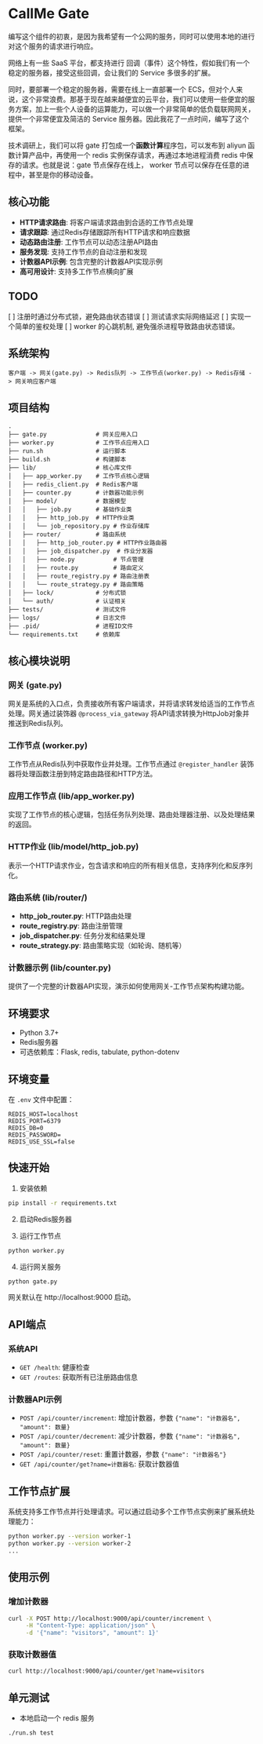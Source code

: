 # CallMe Gate 

编写这个组件的初衷，是因为我希望有一个公网的服务，同时可以使用本地的进行对这个服务的请求进行响应。

网络上有一些 SaaS 平台，都支持进行 回调（事件）这个特性，假如我们有一个稳定的服务器，接受这些回调，会让我们的 Service 多很多的扩展。

同时，要部署一个稳定的服务器，需要在线上一直部署一个 ECS，但对个人来说，这个非常浪费。那基于现在越来越便宜的云平台，我们可以使用一些便宜的服务方案，加上一些个人设备的运算能力，可以做一个非常简单的低负载联网网关，提供一个非常便宜及简洁的 Service 服务器。因此我花了一点时间，编写了这个框架。

技术调研上，我们可以将 gate 打包成一个**函数计算**程序包，可以发布到 aliyun 函数计算产品中，再使用一个 redis 实例保存请求，再通过本地进程消费 redis 中保存的请求。也就是说：gate 节点保存在线上， worker 节点可以保存在任意的进程中，甚至是你的移动设备。

## 核心功能

- **HTTP请求路由**: 将客户端请求路由到合适的工作节点处理
- **请求跟踪**: 通过Redis存储跟踪所有HTTP请求和响应数据
- **动态路由注册**: 工作节点可以动态注册API路由
- **服务发现**: 支持工作节点的自动注册和发现
- **计数器API示例**: 包含完整的计数器API实现示例
- **高可用设计**: 支持多工作节点横向扩展

## TODO
[ ] 注册时通过分布式锁，避免路由状态错误
[ ] 测试请求实际网络延迟
[ ] 实现一个简单的鉴权处理
[ ] worker 的心跳机制, 避免强杀进程导致路由状态错误。

## 系统架构

```
客户端 -> 网关(gate.py) -> Redis队列 -> 工作节点(worker.py) -> Redis存储 -> 网关响应客户端
```

## 项目结构

```
.
├── gate.py              # 网关应用入口
├── worker.py            # 工作节点应用入口
├── run.sh               # 运行脚本
├── build.sh             # 构建脚本
├── lib/                 # 核心库文件
│   ├── app_worker.py    # 工作节点核心逻辑
│   ├── redis_client.py  # Redis客户端
│   ├── counter.py       # 计数器功能示例
│   ├── model/           # 数据模型
│   │   ├── job.py       # 基础作业类
│   │   ├── http_job.py  # HTTP作业类
│   │   └── job_repository.py # 作业存储库
│   ├── router/          # 路由系统
│   │   ├── http_job_router.py # HTTP作业路由器
│   │   ├── job_dispatcher.py  # 作业分发器
│   │   ├── node.py           # 节点管理
│   │   ├── route.py          # 路由定义
│   │   ├── route_registry.py # 路由注册表
│   │   └── route_strategy.py # 路由策略
│   ├── lock/            # 分布式锁
│   └── auth/            # 认证相关
├── tests/               # 测试文件
├── logs/                # 日志文件
├── .pid/                # 进程ID文件
└── requirements.txt     # 依赖库
```

## 核心模块说明

### 网关 (gate.py)

网关是系统的入口点，负责接收所有客户端请求，并将请求转发给适当的工作节点处理。网关通过装饰器 `@process_via_gateway` 将API请求转换为HttpJob对象并推送到Redis队列。

### 工作节点 (worker.py)

工作节点从Redis队列中获取作业并处理。工作节点通过 `@register_handler` 装饰器将处理函数注册到特定路由路径和HTTP方法。

### 应用工作节点 (lib/app_worker.py)

实现了工作节点的核心逻辑，包括任务队列处理、路由处理器注册、以及处理结果的返回。

### HTTP作业 (lib/model/http_job.py)

表示一个HTTP请求作业，包含请求和响应的所有相关信息，支持序列化和反序列化。

### 路由系统 (lib/router/)

- **http_job_router.py**: HTTP路由处理
- **route_registry.py**: 路由注册管理
- **job_dispatcher.py**: 任务分发和结果处理
- **route_strategy.py**: 路由策略实现（如轮询、随机等）

### 计数器示例 (lib/counter.py)

提供了一个完整的计数器API实现，演示如何使用网关-工作节点架构构建功能。

## 环境要求

- Python 3.7+
- Redis服务器
- 可选依赖库：Flask, redis, tabulate, python-dotenv

## 环境变量

在 `.env` 文件中配置：

```
REDIS_HOST=localhost
REDIS_PORT=6379
REDIS_DB=0
REDIS_PASSWORD=
REDIS_USE_SSL=false
```

## 快速开始

1. 安装依赖

```bash
pip install -r requirements.txt
```

2. 启动Redis服务器

3. 运行工作节点

```bash
python worker.py
```

4. 运行网关服务

```bash
python gate.py
```

网关默认在 http://localhost:9000 启动。

## API端点

### 系统API

- `GET /health`: 健康检查
- `GET /routes`: 获取所有已注册路由信息

### 计数器API示例

- `POST /api/counter/increment`: 增加计数器，参数 `{"name": "计数器名", "amount": 数量}`
- `POST /api/counter/decrement`: 减少计数器，参数 `{"name": "计数器名", "amount": 数量}`
- `POST /api/counter/reset`: 重置计数器，参数 `{"name": "计数器名"}`
- `GET /api/counter/get?name=计数器名`: 获取计数器值

## 工作节点扩展

系统支持多工作节点并行处理请求。可以通过启动多个工作节点实例来扩展系统处理能力：

```bash
python worker.py --version worker-1
python worker.py --version worker-2
...
```

## 使用示例

### 增加计数器

```bash
curl -X POST http://localhost:9000/api/counter/increment \
     -H "Content-Type: application/json" \
     -d '{"name": "visitors", "amount": 1}'
```

### 获取计数器值

```bash
curl http://localhost:9000/api/counter/get?name=visitors
```

## 单元测试
* 本地启动一个 redis 服务
```
./run.sh test
```
